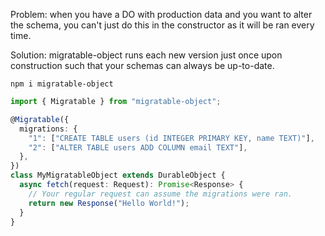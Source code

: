 Problem: when you have a DO with production data and you want to alter the schema, you can't just do this in the constructor as it will be ran every time.

Solution: migratable-object runs each new version just once upon construction such that your schemas can always be up-to-date.

```
npm i migratable-object
```

```ts
import { Migratable } from "migratable-object";

@Migratable({
  migrations: {
    "1": ["CREATE TABLE users (id INTEGER PRIMARY KEY, name TEXT)"],
    "2": ["ALTER TABLE users ADD COLUMN email TEXT"],
  },
})
class MyMigratableObject extends DurableObject {
  async fetch(request: Request): Promise<Response> {
    // Your regular request can assume the migrations were ran.
    return new Response("Hello World!");
  }
}
```
